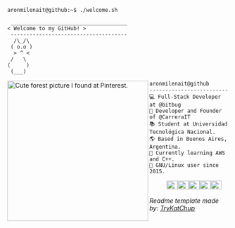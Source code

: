 ```console
aronmilenait@github:~$ ./welcome.sh
```

```
 _____________________________________
< Welcome to my GitHub! >
 ------------------------------------- 
  /\_/\  
 ( o.o ) 
  > ^ <
 /   \
(     )
 (___)
```

<img align="left" src="https://i.pinimg.com/564x/4a/77/58/4a7758b719c2f5bbdc13ccd9c066478c.jpg" alt="Cute forest picture I found at Pinterest." width="320" /> 

```
aronmilenait@github
-------------------------
💻 Full-Stack Developer at @bitbug
📝 Developer and Founder of @CarreraIT
📚 Student at Universidad Tecnológica Nacional.
🌎 Based in Buenos Aires, Argentina.
🌱 Currently learning AWS and C++.
🐧 GNU/Linux user since 2015.
```

<p align="left">
  &nbsp; &nbsp; &nbsp; &nbsp; &nbsp;
<img alt="#917b88" src="https://github.com/user-attachments/assets/12b5e7e2-6c85-41bc-97f9-eccd14ed4529" width="25" height="20" /><img alt="#fdfef6" src="https://github.com/user-attachments/assets/9aaf6073-9908-48fc-933c-c5f108ac1007" width="25" height="20" /><img alt="#91bebb" src="https://github.com/user-attachments/assets/e5b4a9a8-ac9f-404c-9b74-383969b197fe" width="25" height="20" /><img alt="#feb2bf" src="https://github.com/user-attachments/assets/b7cd715f-c058-4565-a954-7bcee8183a7f" width="25" height="20" /><img alt="#95e3ed" src="https://github.com/user-attachments/assets/18aa2637-a72f-406a-a338-7cb2594e29cd" width="25" height="20" />
</p>

*Readme template made by: <a href="https://github.com/TryKatChup">TryKatChup</a>*
